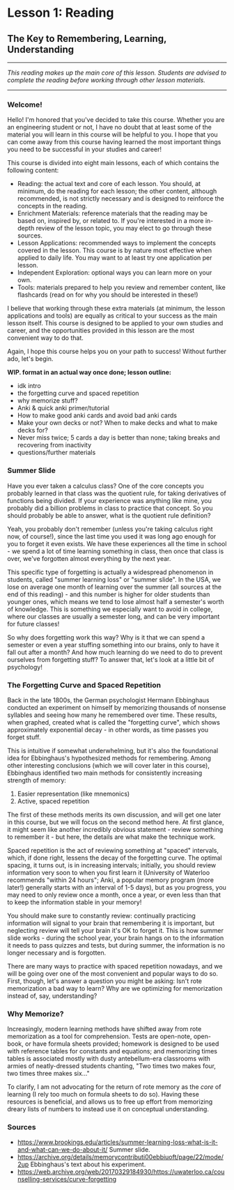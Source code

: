 # Lesson 1: Reading
## The Key to Remembering, Learning, Understanding
---

*This reading makes up the main core of this lesson. Students are advised to complete the reading before working through other lesson materials.*

---

### Welcome!

Hello! I'm honored that you've decided to take this course.
Whether you are an engineering student or not, I have no doubt that at least some of the material you will learn in this course will be helpful to you.
I hope that you can come away from this course having learned the most important things you need to be successful in your studies and career!

This course is divided into eight main lessons, each of which contains the following content:

- Reading: the actual text and core of each lesson. You should, at minimum, do the reading for each lesson; the other content, although recommended, is not strictly necessary and is designed to reinforce the concepts in the reading.
- Enrichment Materials: reference materials that the reading may be based on, inspired by, or related to. If you're interested in a more in-depth review of the lesson topic, you may elect to go through these sources.
- Lesson Applications: recommended ways to implement the concepts covered in the lesson. This course is by nature most effective when applied to daily life. You may want to at least try one application per lesson.
- Independent Exploration: optional ways you can learn more on your own.
- Tools: materials prepared to help you review and remember content, like flashcards (read on for why you should be interested in these!)

I believe that working through these extra materials (at minimum, the lesson applications and tools) are equally as critical to your success as the main lesson itself.
This course is designed to be applied to your own studies and career, and the opportunities provided in this lesson are the most convenient way to do that.

Again, I hope this course helps you on your path to success! Without further ado, let's begin.

**WIP. format in an actual way once done; lesson outline:**
- idk intro
- the forgetting curve and spaced repetition
- why memorize stuff?
- Anki & quick anki primer/tutorial
- How to make good anki cards and avoid bad anki cards
- Make your own decks or not? When to make decks and what to make decks for?
- Never miss twice; 5 cards a day is better than none; taking breaks and recovering from inactivity
- questions/further materials

### Summer Slide

Have you ever taken a calculus class? One of the core concepts you probably learned in that class was the quotient rule, for taking derivatives of functions being divided.
If your experience was anything like mine, you probably did a billion problems in class to practice that concept.
So you should probably be able to answer, what is the quotient rule definition?

Yeah, you probably don't remember (unless you're taking calculus right now, of course!), since the last time you used it was long ago enough for you to forget it even exists.
We have these experiences all the time in school - we spend a lot of time learning something in class, then once that class is over, we've forgotten almost everything by the next year.

This specific type of forgetting is actually a widespread phenomenon in students, called "summer learning loss" or "summer slide".
In the USA, we lose on average one month of learning over the summer (all sources at the end of this reading) - and this number is higher for older students than younger ones, which means we tend to lose almost half a semester's worth of knowledge.
This is something we especially want to avoid in college, where our classes are usually a semester long, and can be very important for future classes!

So why does forgetting work this way? Why is it that we can spend a semester or even a year stuffing something into our brains, only to have it fall out after a month?
And how much learning do we need to do to prevent ourselves from forgetting stuff? To answer that, let's look at a little bit of psychology!

### The Forgetting Curve and Spaced Repetition

Back in the late 1800s, the German psychologist Hermann Ebbinghaus conducted an experiment on himself by memorizing thousands of nonsense syllables and seeing how many he remembered over time. These results, when graphed, created what is called the "forgetting curve", which shows approximately exponential decay - in other words, as time passes you forget stuff.

This is intuitive if somewhat underwhelming, but it's also the foundational idea for Ebbinghaus's hypothesized methods for remembering. Among other interesting conclusions (which we will cover later in this course), Ebbinghaus identified two main methods for consistently increasing strength of memory:

1. Easier representation (like mnemonics)
2. Active, spaced repetition

The first of these methods merits its own discussion, and will get one later in this course, but we will focus on the second method here. At first glance, it might seem like another incredibly obvious statement - review something to remember it - but here, the details are what make the technique work.

Spaced repetition is the act of reviewing something at "spaced" intervals, which, if done right, lessens the decay of the forgetting curve. The optimal spacing, it turns out, is in increasing intervals; initially, you should review information very soon to when you first learn it (University of Waterloo recommends "within 24 hours"; Anki, a popular memory program (more later!) generally starts with an interval of 1-5 days), but as you progress, you may need to only review once a month, once a year, or even less than that to keep the information stable in your memory!

You should make sure to constantly review: continually practicing information will signal to your brain that remembering it is important, but neglecting review will tell your brain it's OK to forget it.
This is how summer slide works - during the school year, your brain hangs on to the information it needs to pass quizzes and tests, but during summer, the information is no longer necessary and is forgotten.

There are many ways to practice with spaced repetition nowadays, and we will be going over one of the most convenient and popular ways to do so. First, though, let's answer a question you might be asking: Isn't rote memorization a bad way to learn? Why are we optimizing for memorization instead of, say, understanding?

### Why Memorize?

Increasingly, modern learning methods have shifted away from rote memorization as a tool for comprehension. Tests are open-note, open-book, or have formula sheets provided; homework is designed to be used with reference tables for constants and equations; and memorizing times tables is associated mostly with dusty antebellum-era classrooms with armies of neatly-dressed students chanting, "Two times two makes four, two times three makes six..."

To clarify, I am not advocating for the return of rote memory as the *core* of learning (I rely too much on formula sheets to do so). Having these resources is beneficial, and allows us to free up effort from memorizing dreary lists of numbers to instead use it on conceptual understanding.

### Sources
- https://www.brookings.edu/articles/summer-learning-loss-what-is-it-and-what-can-we-do-about-it/ Summer slide.
- https://archive.org/details/memorycontributi00ebbiuoft/page/22/mode/2up Ebbinghaus's text about his experiment.
- https://web.archive.org/web/20170329184930/https://uwaterloo.ca/counselling-services/curve-forgetting
